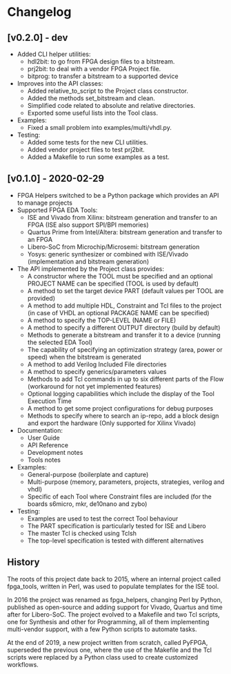 # Changelog

## [v0.2.0] - dev

* Added CLI helper utilities:
    - hdl2bit: to go from FPGA design files to a bitstream.
    - prj2bit: to deal with a vendor FPGA Project file.
    - bitprog: to transfer a bitstream to a supported device
* Improves into the API classes:
    - Added relative_to_script to the Project class constructor.
    - Added the methods set_bitstream and clean.
    - Simplified code related to absolute and relative directories.
    - Exported some useful lists into the Tool class.
* Examples:
    - Fixed a small problem into examples/multi/vhdl.py.
* Testing:
    - Added some tests for the new CLI utilities.
    - Added vendor project files to test prj2bit.
    - Added a Makefile to run some examples as a test.

## [v0.1.0] - 2020-02-29

* FPGA Helpers switched to be a Python package which provides an API to manage projects
* Supported FPGA EDA Tools:
    - ISE and Vivado from Xilinx: bitstream generation and transfer to an FPGA (ISE also support
      SPI/BPI memories)
    - Quartus Prime from Intel/Altera: bitstream generation and transfer to an FPGA
    - Libero-SoC from Microchip/Microsemi: bitstream generation
    - Yosys: generic synthesizer or combined with ISE/Vivado (implementation and bitstream
      generation)
* The API implemented by the Project class provides:
    - A constructor where the TOOL must be specified and an optional PROJECT NAME can be specified
      (TOOL is used by default)
    - A method to set the target device PART (default values per TOOL are provided)
    - A method to add multiple HDL, Constraint and Tcl files to the project (in case of VHDL an
      optional PACKAGE NAME can be specified)
    - A method to specify the TOP-LEVEL (NAME or FILE)
    - A method to specify a different OUTPUT directory (build by default)
    - Methods to generate a bitstream and transfer it to a device (running the selected EDA Tool)
    - The capability of specifying an optimization strategy (area, power or speed) when the
      bitstream is generated
    - A method to add Verilog Included File directories
    - A method to specify generics/parameters values
    - Methods to add Tcl commands in up to six different parts of the Flow (workaround for not yet
      implemented features)
    - Optional logging capabilities which include the display of the Tool Execution Time
    - A method to get some project configurations for debug purposes
    - Methods to specify where to search an ip-repo, add a block design and export the hardware
      (Only supported for Xilinx Vivado)
* Documentation:
    - User Guide
    - API Reference
    - Development notes
    - Tools notes
* Examples:
    - General-purpose (boilerplate and capture)
    - Multi-purpose (memory, parameters, projects, strategies, verilog and vhdl)
    - Specific of each Tool where Constraint files are included (for the boards s6micro, mkr,
      de10nano and zybo)
* Testing:
    - Examples are used to test the correct Tool behaviour
    - The PART specification is particularly tested for ISE and Libero
    - The master Tcl is checked using Tclsh
    - The top-level specification is tested with different alternatives

## History

The roots of this project date back to 2015, where an internal project called fpga_tools, written
in Perl, was used to populate templates for the ISE tool.

In 2016 the project was renamed as fpga_helpers, changing Perl by Python, published as open-source
and adding support for Vivado, Quartus and time after for Libero-SoC.
The project evolved to a Makefile and two Tcl scripts, one for Synthesis and other for Programming,
all of them implementing multi-vendor support, with a few Python scripts to automate tasks.

At the end of 2019, a new project written from scratch, called PyFPGA, superseded the previous one,
where the use of the Makefile and the Tcl scripts were replaced by a Python class used to create
customized workflows.

